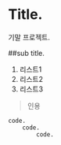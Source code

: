 # Title.

기말 프로젝트.

##sub title.

1. 리스트1
2. 리스트2
3. 리스트3

>인용

```
code.
    code.
        code.
```